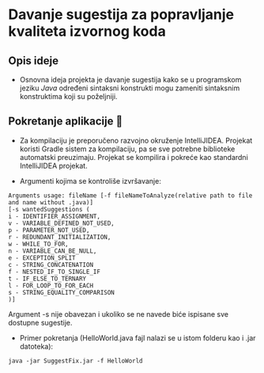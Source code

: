 # Davanje sugestija za popravljanje kvaliteta izvornog koda

## Opis ideje

- Osnovna ideja projekta je davanje sugestija kako se u programskom jeziku *Java* određeni sintaksni konstrukti
  mogu zameniti sintaksnim konstruktima koji su poželjniji.

## Pokretanje aplikacije :hammer:

- Za kompilaciju je preporučeno razvojno okruženje IntelliJIDEA. Projekat koristi Gradle sistem za kompilaciju, pa se sve potrebne biblioteke automatski preuzimaju. Projekat se kompilira i pokreće kao standardni IntelliJIDEA projekat.

-  Argumenti kojima se kontroliše izvršavanje:
```
Arguments usage: fileName [-f fileNameToAnalyze(relative path to file and name without .java)]
[-s wantedSuggestions (
i - IDENTIFIER_ASSIGNMENT,
v - VARIABLE_DEFINED_NOT_USED, 
p - PARAMETER_NOT_USED, 
r - REDUNDANT_INITIALIZATION, 
w - WHILE_TO_FOR, 
n - VARIABLE_CAN_BE_NULL, 
e - EXCEPTION_SPLIT 
c - STRING_CONCATENATION
f - NESTED_IF_TO_SINGLE_IF
t - IF_ELSE_TO_TERNARY
l - FOR_LOOP_TO_FOR_EACH
s - STRING_EQUALITY_COMPARISON
)]

```
Argument -s nije obavezan i ukoliko se ne navede biće ispisane sve dostupne sugestije.

- Primer pokretanja (HelloWorld.java fajl nalazi se u istom folderu kao i .jar datoteka):
```
java -jar SuggestFix.jar -f HelloWorld
```


